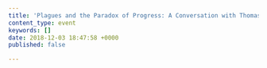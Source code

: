 ```yaml
---
title: 'Plagues and the Paradox of Progress: A Conversation with Thomas J. Bollyky'
content_type: event
keywords: []
date: 2018-12-03 18:47:58 +0000
published: false

---
```

